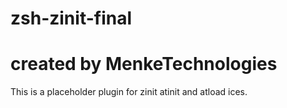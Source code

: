 # zsh-zinit-final
# created by MenkeTechnologies


This is a placeholder plugin for zinit atinit and atload ices.
